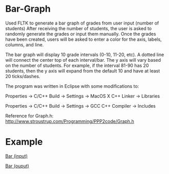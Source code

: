 # Bar-Graph
Used FLTK to generate a bar graph of grades from user input (number of students)
After receiving the number of students, the user is asked to randomly generate the grades or input them manually. Once the grades have been created, users will be asked to enter a color for the axis, labels, columns, and line.

The bar graph will display 10 grade intervals (0-10, 11-20, etc). A dotted line will connect the center top of each interval/bar. The y axis will vary based on the number of students. For example, if the interval 81-90 has 20 students, then the y axis will expand from the default 10 and have at least 20 ticks/dashes. 


The program was written in Eclipse with some modifications to: 

Properties -> C/C++ Build -> Settings -> MacOS X C++ Linker -> Libraries  

Properties -> C/C++ Build -> Settings -> GCC C++ Compiler -> Includes

Reference for Graph.h: http://www.stroustrup.com/Programming/PPP2code/Graph.h

# Example
[Bar (input)](https://github.com/AlanC5/Bar-Graph/blob/master/Bar%20(1).png)

[Bar (ouput)](https://github.com/AlanC5/Bar-Graph/blob/master/Bar%20(2).png)